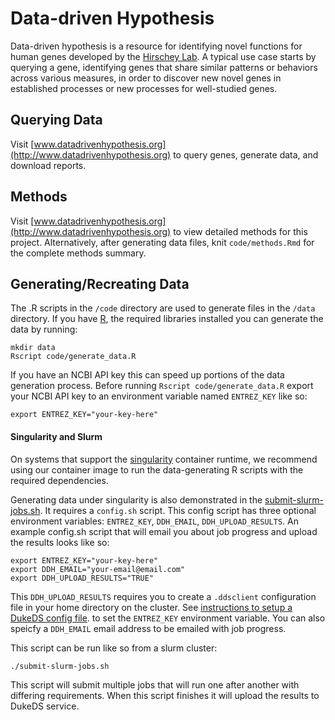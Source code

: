 # Data-driven Hypothesis

Data-driven hypothesis is a resource for identifying novel functions for human genes developed by the [Hirschey Lab](http://www.hirscheylab.org). A typical use case starts by querying a gene, identifying genes that share similar patterns or behaviors across various measures, in order to discover new novel genes in established processes or new processes for well-studied genes.

## Querying Data

Visit [www.datadrivenhypothesis.org](http://www.datadrivenhypothesis.org) to query genes, generate data, and download reports.

## Methods

Visit [www.datadrivenhypothesis.org](http://www.datadrivenhypothesis.org) to view detailed methods for this project. Alternatively, after generating data files, knit `code/methods.Rmd` for the complete methods summary.

## Generating/Recreating Data

The .R scripts in the `/code` directory are used to generate files in the `/data` directory.
If you have [R](https://www.r-project.org), the required libraries installed you can generate the data by running:
```
mkdir data
Rscript code/generate_data.R
```

If you have an NCBI API key this can speed up portions of the data generation process. Before running `Rscript code/generate_data.R` export your NCBI API key to an environment variable named `ENTREZ_KEY` like so:
```
export ENTREZ_KEY="your-key-here"
```

#### Singularity and Slurm

On systems that support the [singularity](https://sylabs.io/singularity/) container runtime, we recommend using our container image to run the data-generating R scripts with the required dependencies.

Generating data under singularity is also demonstrated in the [submit-slurm-jobs.sh](submit-slurm-jobs.sh). It requires a `config.sh` script. This config script has three optional environment variables: `ENTREZ_KEY`, `DDH_EMAIL`, `DDH_UPLOAD_RESULTS`.
An example config.sh script that will email you about job progress and upload the results looks like so:
```
export ENTREZ_KEY="your-key-here"
export DDH_EMAIL="your-email@email.com"
export DDH_UPLOAD_RESULTS="TRUE"
```
This `DDH_UPLOAD_RESULTS` requires you to create a `.ddsclient` configuration file in your home directory on the cluster. See [instructions to setup a DukeDS config file](https://github.com/Duke-GCB/DukeDSClient/wiki/Agent-User-Keys-(setup)).
to set the `ENTREZ_KEY` environment variable. You can also speicfy a `DDH_EMAIL` email address to be emailed with job progress. 

This script can be run like so from a slurm cluster:
```
./submit-slurm-jobs.sh
```
This script will submit multiple jobs that will run one after another with differing requirements.
When this script finishes it will upload the results to DukeDS service.


